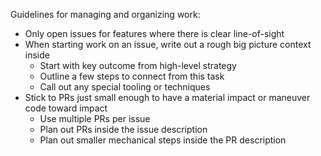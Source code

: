 Guidelines for managing and organizing work:

- Only open issues for features where there is clear line-of-sight
- When starting work on an issue, write out a rough big picture context inside
  - Start with key outcome from high-level strategy
  - Outline a few steps to connect from this task
  - Call out any special tooling or techniques
- Stick to PRs just small enough to have a material impact or maneuver code toward impact
  - Use multiple PRs per issue
  - Plan out PRs inside the issue description
  - Plan out smaller mechanical steps inside the PR description
